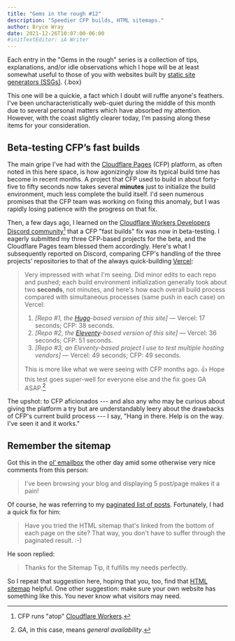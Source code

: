 ```yaml
---
title: "Gems in the rough #12"
description: "Speedier CFP builds, HTML sitemaps."
author: Bryce Wray
date: 2021-12-26T10:07:00-06:00
#initTextEditor: iA Writer
---
```


Each entry in the "Gems in the rough" series is a collection of tips, explanations, and/or idle observations which I hope will be at least somewhat useful to those of you with websites built by [static site generators (SSGs)](https://jamstack.org/generators).
{.box}

This one will be a quickie, a fact which I doubt will ruffle anyone's feathers. I've been uncharacteristically web-quiet during the middle of this month due to several personal matters which have absorbed my attention. However, with the coast slightly clearer today, I'm passing along these items for your consideration.

## Beta-testing CFP’s fast builds

The main gripe I've had with the [Cloudflare Pages](https://pages.cloudflare.com) (CFP) platform, as often noted in this here space, is how agonizingly slow its typical build time has become in recent months. A project that CFP used to build in about forty-five to fifty seconds now takes several **minutes** just to initialize the build environment, much less complete the build itself. I'd seen numerous promises that the CFP team was working on fixing this anomaly, but I was rapidly losing patience with the progress on that fix.

Then, a few days ago, I learned on the [Cloudflare Workers Developers Discord community](https://discord.gg/cloudflaredev)[^Workers] that a CFP "fast builds" fix was now in beta-testing. I eagerly submitted my three CFP-based projects for the beta, and the Cloudflare Pages team blessed them accordingly. Here's what I subsequently reported on Discord, comparing CFP's handling of the three projects’ repositories to that of the always quick-building [Vercel](https://vercel.com):

[^Workers]: CFP runs "atop" [Cloudflare Workers](https://workers.cloudflare.com).

> Very impressed with what I'm seeing. Did minor edits to each repo and pushed; each build environment initialization generally took about two **seconds**, not minutes, and here's how each overall build process compared with simultaneous processes (same push in each case) on Vercel:
> 1. *[Repo #1, the [Hugo](https://gohugo.io)-based version of this site]* — Vercel: 17 seconds; CFP: 38 seconds.
> 2. *[Repo #2, the [Eleventy](https://11ty.dev)-based version of this site]* — Vercel: 36 seconds; CFP: 51 seconds.
> 3. *[Repo #3, an Eleventy-based project I use to test multiple hosting vendors]* — Vercel: 49 seconds; CFP: 49 seconds.
>
> This is more like what we were seeing with CFP months ago. 👍  Hope this test goes super-well for everyone else and the fix goes GA ASAP.[^GAterm]

[^GAterm]: *GA*, in this case, means *general availability*.

The upshot: to CFP aficionados --- and also any who may be curious about giving the platform a try but are understandably leery about the drawbacks of CFP's current build process --- I say, "Hang in there. Help is on the way. I've seen it and it works."

## Remember the sitemap

Got this in the [ol’ emailbox](/contact) the other day amid some otherwise very nice comments from this person:

> I've been browsing your blog and displaying 5 post/page makes it a pain!

Of course, he was referring to my [paginated list of posts](/posts). Fortunately, I had a quick fix for him:

> Have you tried the HTML sitemap that's linked from the bottom of each page on the site? That way, you don't have to suffer through the paginated result. :-)

He soon replied:

> Thanks for the Sitemap Tip, it fulfills my needs perfectly.

So I repeat that suggestion here, hoping that you, too, find that [HTML sitemap](/sitemap) helpful. One other suggestion: make sure your own website has something like this. You never know what visitors may need.
